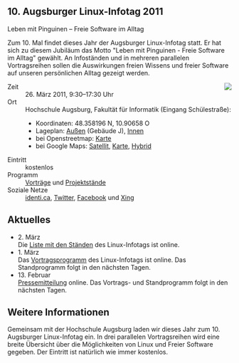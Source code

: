 ## 10. Augsburger Linux-Infotag 2011
Leben mit Pinguinen – Freie Software im Alltag

Zum 10. Mal findet dieses Jahr der Augsburger Linux-Infotag statt.  Er hat sich zu diesem Jubiläum das Motto "Leben mit Pinguinen - Freie Software im Alltag" gewählt. An Infoständen und in mehreren parallelen Vortragsreihen sollen die Auswirkungen freien Wissens und freier Software auf unseren persönlichen Alltag gezeigt werden.



<a style="float:right;" href="flyer.pdf"><img src="flyer-vorn.png"></a>

<dl class="aufz">
  <dt>Zeit</dt>
  <dd>26. März 2011, 9:30–17:30 Uhr</dd>

  <dt>Ort</dt>
  <dd>Hochschule Augsburg, Fakultät für Informatik (Eingang Schülestraße):
    <ul style="margin-left: 0em;">
      <li>Koordinaten: 48.358196 N, 10.90658 O</li>
      <li>Lageplan:
         <a href="http://www.hs-augsburg.de/lageplan/standortuebersichtsplan/am_roten_tor/anfahrt_ffi/index.html">Außen</a> (Gebäude J), 
         <a href="http://www.hs-augsburg.de/campus/rotes_tor/j-bau/index.html">Innen</a>
      </li>
      <li>bei Openstreetmap: <a href="http://www.openstreetmap.org/index.html?mlat=48.358196&amp;mlon=10.90657&amp;zoom=16">Karte</a>
      </li><li>bei Google Maps: <a href="http://maps.google.de/maps?f=q&amp;hl=de&amp;geocode=&amp;q=48.358196,10.90658&amp;ie=UTF8&amp;t=k&amp;z=16&amp;iwloc=addr">Satellit</a>, <a href="http://maps.google.de/maps?f=q&amp;hl=de&amp;geocode=&amp;q=48.358196,10.90658&amp;ie=UTF8&amp;ll=48.358202,10.90657&amp;spn=0.009909,0.019913&amp;z=16&amp;iwloc=addr">Karte</a>, <a href="http://maps.google.de/maps?f=q&amp;q=48.358196,10.90658&amp;ie=UTF8&amp;ll=48.358202,10.90657&amp;spn=0.009909,0.019913&amp;t=h&amp;z=16&amp;iwloc=addr">Hybrid</a></li>
    </ul>
  </dd>
  <dt>Eintritt</dt><dd>kostenlos</dd>
  <dt>Programm</dt><dd><a href="Programm">Vorträge</a> und <a href="Staende">Projektstände</a></dd>
  <dt>Soziale Netze</dt><dd>
    <a href="http://identi.ca/litaugsburg">identi.ca</a>,
    <a href="http://twitter.com/lit_augsburg">Twitter</a>,
    <a href="http://www.facebook.com/event.php?eid=169418213099032">Facebook</a>
    und
   <a href="https://www.xing.com/events/10-augsburger-linux-infotag-2011-642181">Xing</a></dd>
</dl>

<h2>Aktuelles</h2>
<ul>
  <li>2. März<br>Die <a href="Staende/">Liste mit den Ständen</a> des Linux-Infotags ist online.</li>

  <li>1. März<br>Das <a href="Programm/">Vortragsprogramm</a> des Linux-Infotags ist online. Das Standprogramm folgt in den nächsten Tagen.</li>
  
  <li>13. Februar<br><a href="Presse/">Pressemitteilung</a> online. Das Vortrags- und Standprogramm folgt in den nächsten Tagen.</li>
  
   
  
 
 
</ul>

<h2>Weitere Informationen</h2>

Gemeinsam mit der Hochschule Augsburg laden wir dieses Jahr zum 10.
Augsburger Linux-Infotag ein. In drei parallelen Vortragsreihen wird eine
breite Übersicht über die Möglichkeiten von Linux und Freier Software gegeben. Der Eintritt ist natürlich wie immer kostenlos.
